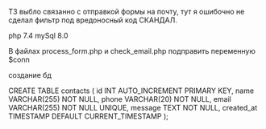 ТЗ выбло связанно с отправкой формы на почту, тут я ошибочно не сделал фильтр под вредоносный код СКАНДАЛ.

php 7.4
mySql 8.0

В файлах process_form.php и check_email.php подправить переменную $conn

создание бд

CREATE TABLE contacts (
    id INT AUTO_INCREMENT PRIMARY KEY,
    name VARCHAR(255) NOT NULL,
    phone VARCHAR(20) NOT NULL,
    email VARCHAR(255) NOT NULL UNIQUE,
    message TEXT NOT NULL,
    created_at TIMESTAMP DEFAULT CURRENT_TIMESTAMP
); 
